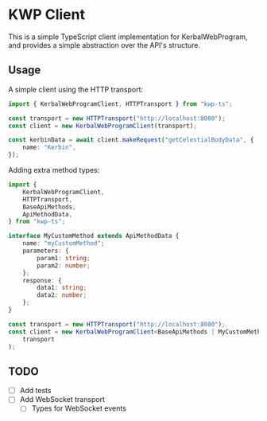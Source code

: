 # KWP Client

This is a simple TypeScript client implementation for KerbalWebProgram, and provides a simple abstraction over the API's structure.

## Usage

A simple client using the HTTP transport:

```ts
import { KerbalWebProgramClient, HTTPTransport } from "kwp-ts";

const transport = new HTTPTransport("http://localhost:8080");
const client = new KerbalWebProgramClient(transport);

const kerbinData = await client.makeRequest("getCelestialBodyData", {
	name: "Kerbin",
});
```

Adding extra method types:

```ts
import {
	KerbalWebProgramClient,
	HTTPTransport,
	BaseApiMethods,
	ApiMethodData,
} from "kwp-ts";

interface MyCustomMethod extends ApiMethodData {
	name: "myCustomMethod";
	parameters: {
		param1: string;
		param2: number;
	};
	response: {
		data1: string;
		data2: number;
	};
}

const transport = new HTTPTransport("http://localhost:8080");
const client = new KerbalWebProgramClient<BaseApiMethods | MyCustomMethod>(
	transport
);
```

## TODO

- [ ] Add tests
- [ ] Add WebSocket transport
  - [ ] Types for WebSocket events
